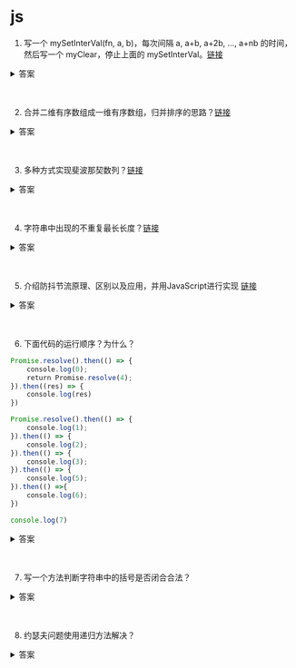 # js

1. 写一个 mySetInterVal(fn, a, b)，每次间隔 a, a+b, a+2b, ..., a+nb 的时间，然后写一个 myClear，停止上面的 mySetInterVal。[链接](https://github.com/lgwebdream/FE-Interview/issues/7)

<details>
<summary>答案</summary>

实现一

```js
function mySetInterVal (fn, a, b) {
    this.a = a;
    this.b = b;
    this.count = 0;
    this.timer = null;

    this.start = () => {
        this.timer = setTimeout(() => {
            console.log('运行')
            fn();
            this.count++;
            this.start();
        }, this.a + this.count * this.b)
    };

    this.clear = () => {
        clearTimeout(this.timer);
        this.count = 0;
        console.log('结束')
    }
}

let t = new mySetInterVal(() => {}, 1000, 1000);
t.start();

setTimeout(() => {
    t.clear();
}, 20000);
```

实现二

```js
function mySetInterVal (fn, a, b) {
    let timer = null;

    const loop = (time) => {
        timer = setTimeout(() => {
            console.log('运行')
            fn()
            loop(time + b);
        }, time);
    }
    loop(a);

    return () => {
        clearTimeout(timer);
        console.log('结束')
    }
}

let clear = mySetInterVal(() => {}, 1000, 1000);

setTimeout(() => {
    clear();
}, 20000);
```
</details>
<br><br>


2. 合并二维有序数组成一维有序数组，归并排序的思路？[链接](https://github.com/lgwebdream/FE-Interview/issues/8)

<details>
<summary>答案</summary>

这个题目其实提出了两个问题，一个是数组的展平，一个是归并排序的实现。

解法一，利用 Generator 函数返回 Iterator 的特性，递归调用自己，然后使用扩展运算符将 Iterator 展开变成数组，归并排序直接使用标准实现就可以了。

```js
function mergeSort (arr) {
    const len = arr.length;

    if (len < 2) {
        return arr;
    }

    const middle = Math.floor(len / 2),
        left = arr.slice(0, middle),
        right = arr.slice(middle);

    return merge(mergeSort(left), mergeSort(right));
}

function merge (left, right) {
    const result = [];

    while (left.length && right.length) {
        if (left[0] <= right[0]) {
            result.push(left.shift());
        } else {
            result.push(right.shift());
        }
    }

    while (left.length) {
        result.push(left.shift());
    }

    while (right.length) {
        result.push(right.shift());
    }

    return result;
}

function* flat (arr) {
    if (Array.isArray(arr)) {
        for (let i = 0; i < arr.length; i++) {
            yield* flat(arr[i]);
        }
    } else {
        yield arr;
    }
}

function mergeSortFlatten () {
    return mergeSort([...flat([...arguments])]);
}

let arr1 = [[1,2,3],[4,5,6],[7,8,9],[1,2,3],[4,5,6]];
let arr2 = [[1,4,6],[7,8,10],[2,6,9],[3,7,13],[1,5,12]];

mergeSortFlatten (arr1, arr2);
// [1, 1, 1, 1, 2, 2, 2, 3, 3, 3, 4, 4, 4, 5, 5, 5, 6, 6, 6, 6, 7, 7, 7, 8, 8, 9, 9, 10, 12, 13]
```

解法二，直接使用现成的方法，但是这样没有实现归并排序。

```js
function mergeSortFlatten (...arr) {
    return arr.flat(Infinity).sort((a, b) => a - b )
}

let arr1 = [[1,2,3],[4,5,6],[7,8,9],[1,2,3],[4,5,6]];
let arr2 = [[1,4,6],[7,8,10],[2,6,9],[3,7,13],[1,5,12]];

mergeSortFlatten (arr1, arr2);
// [1, 1, 1, 1, 2, 2, 2, 3, 3, 3, 4, 4, 4, 5, 5, 5, 6, 6, 6, 6, 7, 7, 7, 8, 8, 9, 9, 10, 12, 13]
```
</details>
<br><br>


3. 多种方式实现斐波那契数列？[链接](https://github.com/lgwebdream/FE-Interview/issues/9)

<details>
<summary>答案</summary>

实现一

```js
function fib (n) {
    if (n < 0) throw new Error('输入的数字不能小于0');
    if (n === 2) {
        return 1;
    }
    if (n === 1) {
        return 0;
    }
    return fib(n - 1) + fib(n - 2);
}
```

实现二

```js
function fib (n) {
    if (n < 0) throw new Error('输入的数字不能小于0');
    if (n === 2) {
        return 1;
    }
    if (n === 1) {
        return 0;
    }
    function _fib (n, a, b) {
        if (n === 1) return a;
        return _fib(n - 1, b, a + b);
    }
    return _fib(n, 0, 1);
}

```

实现三

```js
function fibonacci (n) {
    if (n === 2) {
        return 1;
    }
    if (n === 1) {
        return 0;
    }
    const r = [0, 1]
    let i = n - 2;
    while (i--) {
        r.push(r[r.length - 1] + r[r.length - 2]);
    }
    return r[n - 1];
}
fibonacci(10)
// 34
```

实现四

```js
function* fib () {
    let [prev, curr] = [0, 1];
    yield prev;
    for (;;) {
        yield curr;
        [prev, curr] = [curr, prev + curr];
    }
}

for (let n of fib()) {
    if (n > 1000) break;
    console.log(n);
}
// 0 1 1 2 3 5 8 13 21 34 55 89 144 233 377 610 987
```

</details>
<br><br>

4. 字符串中出现的不重复最长长度？[链接](https://github.com/lgwebdream/FE-Interview/issues/10)

<details>
<summary>答案</summary>

实现一

```js
//循环字符串，没有重复的就存下每次的字符的位置和字符自身，按顺序排列，有重复的就重置循环变量从索引低的重复字符处后一位重新开始循环，缺点，循环次数过多

function lengthOfLongestSubstring (str) {
    if (str.length <= 1) {
        return str.length;
    }
    let t = [];
    let i = 0
    while (i < str.length) {
        let has = t.findIndex(item => item.char === str[i]);
        if (has >= 0) {
            i = t[has].pos;
            t = [];
        } else {
            t.push({
                char: str[i],
                pos: i
            });
        }
        i++;
    }
    
    return t.length;
}

// 优化一下
function lengthOfLongestSubstring (str) {
    let t = {};
    let res = 0;
    let j = 0;

    for (let i = 0; i < str.length; i++) {
        if (t[str[i]]) {
            j = t[str[i]];
        }
        res = i - j;
        t[str[i]] = i;
    }
    return res;
}
```

实现二

```js
//把字符串变成字符数组，reduce遍历数组，累计值就是最新的最长无重复字符的子字符串

function lengthOfLongestSubstring (s) {
    const arr = [...s]
    let res = 1;
    let result = arr.reduce((total, cur, i, arr) => {
        if (i == 0) {
            return cur;
        } else {
            if (total.indexOf(cur) < 0) {
                return total + cur
            } else if (res < total.length) {
                res = total.length
                return total.slice(total.indexOf(cur) + 1, total.length) + cur
            } else {
                return total.slice(total.indexOf(cur) + 1, total.length) + cur
            }
        }
    }, "")
    if (res < result.length) {
        res = result.length
    }

    return res
}
```

实现三

```js
// map 存下不重复字符的位置，i是不重复子串的起始位置，如果有重复字符就重置i，j - i 是不重复子串的长度

function lengthOfLongestSubstring (s) {
    let map = new Map();
    let i = -1
    let res = 0
    for (let j = 0; j < s.length; j++) {
        if (map.has(s[j])) {
            i = Math.max(i, map.get(s[j]))
        }
        res = Math.max(res, j - i)
        map.set(s[j], j)
    }
    return res
}

console.log(lengthOfLongestSubstring("loddktdji"))
console.log(lengthOfLongestSubstring("dvdf"))
console.log(lengthOfLongestSubstring("adfafwefffdasdcx"))
```
</details>
<br><br>

5. 介绍防抖节流原理、区别以及应用，并用JavaScript进行实现 [链接](https://github.com/lgwebdream/FE-Interview/issues/15)

<details>
<summary>答案</summary>

1. 防抖 debounce

解释：防抖就是将单位时间内的多次函数调用合并成一次，推迟到单位时间之后触发，或者在等待单位时间之前就立即触发。

实现思路：用一个变量存下定时器，每次函数被触发的时候都会重置定时器重新计时，这样直到不再触发函数，定时器才能正常被执行然后调用目标函数。

使用场景：

* 输入框监听输入事件或者按键抬起事件，会被频繁触发，防抖后只在停止输入了才去触发函数做搜索或者其他操作
* 防止多次点击按钮提交请求

实现一：

```js
function debounce (fn, wait) {
    let timer;
    return function () {
        const context = this;
        const args = arguments;
        clearTimeout(timer);
        timer = setTimeout(() => {
            fn.apply(context, args)
        }, wait);
    }
}
```

实现二：

```js
function debounce (func, wait, immediate) { // 有时希望立刻执行函数，然后等到停止触发 n 秒后，才可以重新触发执行。
  let timeout;
  return function () {
    const context = this;
    const args = arguments;
    if (timeout) clearTimeout(timeout);
    if (immediate) {
      const callNow = !timeout;
      timeout = setTimeout(function () {
        timeout = null;
      }, wait)
      if (callNow) func.apply(context, args)
    } else {
      timeout = setTimeout(function () {
        func.apply(context, args)
      }, wait);
    }
  }
}
```

实现三：

```js
// func函数可能会有返回值，所以需要返回函数结果，但是当 immediate 为 false 的时候，因为使用了 setTimeout ，我们将 func.apply(context, args) 的返回值赋给变量，最后再 return 的时候，值将会一直是 undefined，所以只在 immediate 为 true 的时候返回函数的执行结果。
function debounce (func, wait, immediate) {
  let timeout, result;
  return function () {
    const context = this;
    const args = arguments;
    if (timeout) clearTimeout(timeout);
    if (immediate) {
      const callNow = !timeout;
      timeout = setTimeout(function () {
        timeout = null;
      }, wait)
      if (callNow) result = func.apply(context, args)
    }
    else {
      timeout = setTimeout(function () {
        func.apply(context, args)
      }, wait);
    }
    return result;
  }
}
```

2. 节流 throttle

解释：规定在单位时间内只能触发一次函数。

使用场景：

* 窗口改变大小，resize 事件
* 拖拽滚动条，scroll 事件
* 拖拽 html 元素

实现一：

```js
function throttle(func, wait) {
  let timeout;
  return function () {
    const context = this;
    const args = arguments;
    if (!timeout) {
      timeout = setTimeout(function () {
        timeout = null;
        func.apply(context, args)
      }, wait)
    }

  }
}
```

实现二：

```js
function throttle(func, wait) {
  let context, args;
  let previous = 0;

  return function () {
    let now = +new Date();
    context = this;
    args = arguments;
    if (now - previous > wait) {
      func.apply(context, args);
      previous = now;
    }
  }
}
```

</details>
<br><br>

6. 下面代码的运行顺序？为什么？

```js
Promise.resolve().then(() => {
    console.log(0);
    return Promise.resolve(4);
}).then((res) => {
    console.log(res)
})

Promise.resolve().then(() => {
    console.log(1);
}).then(() => {
    console.log(2);
}).then(() => {
    console.log(3);
}).then(() => {
    console.log(5);
}).then(() =>{
    console.log(6);
})

console.log(7)
```

<details>
<summary>答案</summary>

```js
// p0
Promise.resolve().then(() => { // p0.then1
    console.log(0);
    return Promise.resolve(4); // p0.p1
}).then((res) => { // p0.then2
    console.log(res)
})

// p1
Promise.resolve().then(() => { // p1.then1
    console.log(1);
}).then(() => { // p1.then2
    console.log(2);
}).then(() => { // p1.then3
    console.log(3);
}).then(() => { // p1.then4
    console.log(5);
}).then(() =>{ // p1.then5
    console.log(6);
})

console.log(7)
```

7 0 1 2 3 4 5 6

* 执行到这里，

```js
// p0
Promise.resolve().then(() => { // p0.then1
```
Promise.resolve() 返回一个状态为 fulfilled 状态的 promise，然后将 p0.then1 的回调其放入微任务队列里排队

* 然后执行到第二个：

```js
// p1
Promise.resolve().then(() => { // p1.then1
```

同样，Promise.resolve() 返回一个状态为 fulfilled 状态的 promise，然后将 p1.then1 其放入微任务队列里排队

* 然后执行 console.log(7)，打印出 7

* 然后没有代码了，开始执行微任务队列里等待的任务。

这时候队列是这样的：

```
                                      microTask queue

                 ─────────────────────────────────────────────────────────────

                  ┌─────────┐ ┌──────────┐
start ─────►      │ p1.then1│ │ p0.then1 │                                      end ────────►
                  │         │ │          │
                  └─────────┘ └──────────┘

                 ─────────────────────────────────────────────────────────────

                                ──────────────────────►
```

于是从队尾取出  p0.then1 执行，p0.then1 里的回调函数被执行：

```js
() => {
    console.log(0);
    return Promise.resolve(4);// p0.p1
}
```

这时候打印出 0，然后有一个返回值，又是一个立即 resolve 的 promise。

`如果 then 中的回调函数返回一个已经是接受状态的 Promise，那么 then 返回的 Promise 也会成为接受状态，并且将那个 Promise 的接受状态的回调函数的参数值作为该被返回的Promise的接受状态回调函数的参数值。`

这时候浏览器会创建一个 PromiseResolveThenableJob 去处理这个 Promise 实例，这是一个微任务。等到下次循环到来这个微任务会执行，也就是PromiseResolveThenableJob 执行中的时候，因为 p0.p1 是 fulfilled状态，所以会注册一个它的 .then() 回调，又等一次循环到这个 p0.p1.then 回调执行后，才会注册到下面的这个 p0.then2 回调, 于是就被推迟了两个时序。

这时候 p0.p1 被放入微任务队列中。

```js
                                      microTask queue

                 ─────────────────────────────────────────────────────────────

                  ┌─────────────────────────┐  ┌──────────┐
start ─────►      │ p0.p1                   │  │ p1.then1 │                     end ────────►
                  │PromiseResolveThenableJob│  │          │
                  └─────────────────────────┘  └──────────┘

                 ─────────────────────────────────────────────────────────────

                                ──────────────────────►
```

* 然后取出 p1.then1 执行

```js
() => { // p1.then1
    console.log(1);
}
```

打印出 1 。

`如果 then 中的回调函数没有返回任何值，那么 then 返回的 Promise 将会成为 fulfilled 状态，并且该接受状态的回调函数的参数值为 undefined。`

所以说 p1.then1 执行完后，返回新的立即 fulfilled 的 promise，进入微任务队列。

```js
                                      microTask queue

                 ─────────────────────────────────────────────────────────────

                   ┌──────────┐   ┌─────────────────────────┐
start ─────►       │ p1.then2 │   │ p0.p1                   │                   end ────────►
                   │          │   │PromiseResolveThenableJob│
                   └──────────┘   └─────────────────────────┘

                 ─────────────────────────────────────────────────────────────

                                ──────────────────────►
```

* 取出 p0.p1 ，也就是 Promise.resolve(4) 返回的 fulfilled 的 promise 对象，它的 PromiseResolveThenableJob 执行的时候为其注册一个 then 回调，放入微任务中

```js
                                      microTask queue

                 ─────────────────────────────────────────────────────────────

                  ┌─────────────────────────┐ ┌──────────┐
start ─────►      │ p0.p1.then              │ │ p1.then2 │                      end ────────►
                  │PromiseResolveThenableJob│ │          │
                  └─────────────────────────┘ └──────────┘

                 ─────────────────────────────────────────────────────────────

                                ──────────────────────►
```

* 然后取出 p1.then2 执行

```js
() => { // p1.then2
    console.log(2);
}
```

打印 2。

p1.then2 执行完后，返回新的立即 fulfilled 的 promise，进入微任务队列。

```js
                                      microTask queue

                 ─────────────────────────────────────────────────────────────

                   ┌──────────┐   ┌─────────────────────────┐
start ─────►       │ p1.then3 │   │ p0.p1.then              │                   end ────────►
                   │          │   │PromiseResolveThenableJob│
                   └──────────┘   └─────────────────────────┘

                 ─────────────────────────────────────────────────────────────

                                ──────────────────────►
```

* 取出为 p0.p1 注册的 then 回调执行，这时候 PromiseResolveThenableJob 执行结束，p0.then1 返回新的立即 fulfilled 的 promise，进入微任务队列。

```js
                                      microTask queue

                 ─────────────────────────────────────────────────────────────

                   ┌─────────────┐ ┌──────────────┐
start ─────►       │p0.then2     │ │p1.then3      │                             end ────────►
                   │             │ │              │
                   └─────────────┘ └──────────────┘

                 ─────────────────────────────────────────────────────────────

                                ──────────────────────►
```

* 取出 p1.then3 执行回调

```js
() => { // p1.then3
    console.log(3);
}
```

打印 3。

p1.then3 执行完后，返回新的立即 fulfilled 的 promise，进入微任务队列。

```js
                                      microTask queue

                 ─────────────────────────────────────────────────────────────

                   ┌─────────────┐ ┌──────────────┐
start ─────►       │p1.then4     │ │p0.then2      │                             end ────────►
                   │             │ │              │
                   └─────────────┘ └──────────────┘

                 ─────────────────────────────────────────────────────────────

                                ──────────────────────►
```

* 取出 p0.then2 回调执行

```js
(res) => { // p0.then2
    console.log(res)
}
```

打印 4。

* 然后取出 p1.then4 执行打印 5，然后 p1.then5 进入微任务然后执行，打印6。这样这个流程就结束了

```js
                                      microTask queue

                 ─────────────────────────────────────────────────────────────

                   ┌─────────────┐ ┌──────────────┐
start ─────►       │p1.then5     │ │p1.then4      │                             end ────────►
                   │             │ │              │
                   └─────────────┘ └──────────────┘

                 ─────────────────────────────────────────────────────────────

                                ──────────────────────►
```


参考链接：

- [MDN then 的返回值](https://developer.mozilla.org/zh-CN/docs/Web/JavaScript/Reference/Global_Objects/Promise/then#%E8%BF%94%E5%9B%9E%E5%80%BC)
- [Promise.resolve()与new Promise(r => r(v))](https://blog.csdn.net/my_new_way/article/details/104838192)
- [探讨：当Async/Await的遇到了EventLoop](https://zhuanlan.zhihu.com/p/86993504)
- [Promise 你可能真的还没用明白（续集进阶版）](https://blog.csdn.net/yck199/article/details/108505645)
- [ecma 11 文档](https://262.ecma-international.org/11.0/#sec-newpromiseresolvethenablejob)
</details>
<br><br>

7. 写一个方法判断字符串中的括号是否闭合合法？

<details>
<summary>答案</summary>

```js
function isClosed(str) {
  if (!str) return true;
  const array = str.split('');

  const stack = [];

  const targetsMap = {
    '[': 1,
    ']': -1,
    '(': 2,
    ')': -2,
    '{': 3,
    '}': -3
  }

  for (let i = 0; i < array.length; i++) {
    if (array[i] === '(' || array[i] === '[' || array[i] === '{') {
      stack.push(targetsMap[array[i]]);
    } else {
      const l = stack.length;
      if (targetsMap[array[i]]) {
        if (l > 0 && ((stack[l - 1] + targetsMap[array[i]]) === 0)) {
          stack.pop();
        } else {
          stack.push(targetsMap[array[i]]);
        }
      }
    }
  }

  return stack.length ? false : true;
}

isClosed('{}'); // true
isClosed('()[]{}'); // true
isClosed('{()[][{()}][]}'); // true
isClosed('{)'); // false
isClosed('{(])}'); // false
isClosed('{(}[)]'); // false
isClosed('('); // false
```
</details>
<br><br>

8. 约瑟夫问题使用递归方法解决？

<details>
<summary>答案</summary>

## 约瑟夫环问题解析

## 历史

约瑟夫问题（有时也称为约瑟夫斯置换），是一个出现在计算机科学和数学中的问题。在计算机编程的算法中，类似问题又称为约瑟夫环。

人们站在一个等待被处决的圈子里。 计数从圆圈中的指定点开始，并沿指定方向围绕圆圈进行。 在跳过指定数量的人之后，处刑下一个人。 对剩下的人重复该过程，从下一个人开始，朝同一方向跳过相同数量的人，直到只剩下一个人，并被释放。

问题即，给定人数、起点、方向和要跳过的数字，选择初始圆圈中的位置以避免被处决。

这个问题是以弗拉维奥·约瑟夫命名的，他是1世纪的一名犹太历史学家。他在自己的日记中写道，他和他的40个战友被罗马军队包围在洞中。他们讨论是自杀还是被俘，最终决定自杀，并以抽签的方式决定谁杀掉谁。约瑟夫斯和另外一个人是最后两个留下的人。约瑟夫斯说服了那个人，他们将向罗马军队投降，不再自杀。约瑟夫斯把他的存活归因于运气或天意，他不知道是哪一个。

## leetcode 原题

[原题链接](https://leetcode-cn.com/problems/yuan-quan-zhong-zui-hou-sheng-xia-de-shu-zi-lcof)

0, 1, ···, n-1 这 n 个数字排成一个圆圈，从数字 0 开始，每次从这个圆圈里删除第 m 个数字（删除后从下一个数字开始计数）。求出这个圆圈里剩下的最后一个数字。

例如，0、1、2、3、4 这 5 个数字组成一个圆圈，从数字 0 开始每次删除第 3 个数字，则删除的前 4 个数字依次是 2、0、4、1，因此最后剩下的数字是 3。

## 递归解题思路

如果记上述问题为函数 f(n, m)，这时第一个被删除的数字为 (m - 1) % n。当第一个数字被删除后，第二轮删除将从 m % n 处开始，而第二轮删除则可以记为函数 f(n - 1, m)。将 f(n, m) 的问题转化为了 f(n - 1, m) 的问题，所以可以使用递归求解，只需要知道上一轮的 f(n, m) 和下一轮的 f(n - 1, m) 的关系即可。

我们这里将第一轮的数字画成图观察：

```
// 第一轮没有删除数字之前如下，一共 0 ~ (n - 1) 个数字

0
1
...
(m - 1) % n
m % n
...
n - 1

```

// 而第一轮删除后的数字变成了如下形式：

```
// (m - 1) % n 被删除

0
1
...
(m - 2) % n
m % n
...
n - 1

```

(m - 1) % n 被删除后，排在它前面的所有数字将被移动到尾部，因为下一轮删除将从 m % n 为起点开始：

```
// m % n 是新的起点

m % n
(m + 1) % n
...
n - 1
0
...
(m - 2) % n

```

于是新的起点是旧一轮的 m % n，而作为新的一轮，它是 0，于是就有如下一一对映的关系：

```
// 上一轮和下一轮数字关系

m % n ------------------- 0
(m + 1) % n ------------- 1
...                       ...
n - 1 ------------------- (n - 1) - (m % n)
0 ----------------------- n - (m % n)
...                       ...
(m - 2) % n ------------- n - 2
```

这时候记旧一轮的序号为 y，新一轮的序号为 x，则它们的关系通过上图可以推导出：

```
y = (m - 2) % n
x = n - 2

(m - 2) % n
(m - 2) % n + 0
(m - 2) % n + (n % n)
(m + n - 2) % n
((n - 2) + m) % n

// 就是如下公式：

y = (x + m) % n

// 而将 x 和 y 换成对应的 f 函数，则得到下面的递归公式：

f(n, m) = (f(n - 1, m) + m) % n (n > 1)
f(1, m) = 0 (n = 1)
```

有了这个公式 `f(n, m) = (f(n - 1, m) + m) % n`，就可以写出递归调用的代码了：


```js
var lastRemaining = function(n, m) {
    if (n === 1) return n - 1;
    return (lastRemaining(n - 1, m) + m) % n;
};
```
</details>
<br><br>